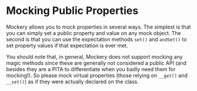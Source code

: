 # Mocking Public Properties


Mockery allows you to mock properties in several ways. The simplest is that
you can simply set a public property and value on any mock object. The second
is that you can use the expectation methods `set()` and `andSet()` to set property
values if that expectation is ever met.

You should note that, in general, Mockery does not support mocking any magic
methods since these are generally not considered a public API (and besides they
are a PITA to differentiate when you badly need them for mocking!). So please
mock virtual properties (those relying on `__get()` and `__set()`) as if they were
actually declared on the class.
